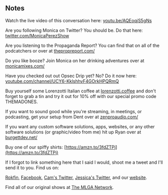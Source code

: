 ## Notes

Watch the live video of this conversation here: [youtu.be/AQEoqjS5gNs](https://youtu.be/AQEoqjS5gNs)

Are you following Monica on Twitter? You should be. Do that here: [twitter.com/MonicaPerezShow](https://twitter.com/MonicaPerezShow)

Are you listening to the Propaganda Report? You can find that on all of the podcatchers or over at [thepropreport.com/](https://www.thepropreport.com/)

Do you like booze? Join Monica on her drinking adventures over at [monicamixes.com/](https://www.monicamixes.com/)

Have you checked out out Opsec Drip yet? No? Do it now here: [youtube.com/channel/UCY6-KklshhvF4GOrkHPQRmQ](https://www.youtube.com/channel/UCY6-KklshhvF4GOrkHPQRmQ)

Buy yourself some Lorenzotti Italian coffee at [lorenzotti.coffee](https://www.lorenzotti.coffee/) and don't forget to grab a tin and try it out for 10% off with our special promo code THEMADONES.

If you want to sound good while you're streaming, in meetings, or podcasting, get your setup from Dent over at [zenproaudio.com/](https://www.zenproaudio.com/)

If you want any custom software solutions, apps, websites, or any other software solutions (or graphic/video from me) hit up Ryan over at [burgettdev.net/](https://burgettdev.net/)

Buy one of our spiffy shirts: [https://amzn.to/3fdZTPj](https://amzn.to/3fdZTPj)

If I forgot to link something here that I said I would, shoot me a tweet and I'll send it to you.
Find us on:

[Rokfin](https://rokfin.com/TheMadOnes), [Facebook](https://www.facebook.com/WeAreTheMad/), [Cam's Twitter](https://twitter.com/CamHarless), [Jessica's Twitter](https://twitter.com/soupcanarchist), and our [website](http://wearethemad.com).

Find all of our original shows at [The MLGA Network](https://mlganetwork.com).

